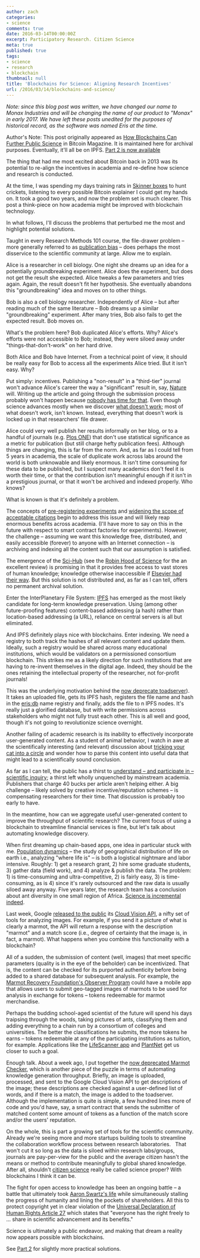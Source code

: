 ```yaml
---
author: zach
categories:
- science
comments: true
date: 2016-03-14T00:00:00Z
excerpt: Participatory Research. Citizen Science
meta: true
published: true
tags:
- science
- research
- blockchain
thumbnail: null
title: 'Blockchains For Science: Aligning Research Incentives'
url: /2016/03/14/blockchains-and-science/
---
```


<div class="note">
	<em>Note: since this blog post was written, we have changed our name to Monax Industries and will be changing the name of our product to "Monax" in early 2017. We have left these posts unedited for the purposes of historical record, as the software was named Eris at the time.</em>
</div>

Author's Note: This post originally appeared as [How Blockchains Can Further Public Science](https://bitcoinmagazine.com/articles/how-blockchains-can-further-public-science-1457972964) in Bitcoin Magazine. It is maintained here for archival purposes. Eventually, it'll all be on IPFS. [Part 2 is now available](/2016/03/15/chains-and-science-how-to/)


The thing that had me most excited about Bitcoin back in 2013 was its potential to re-align the incentives in academia and re-define how science and research is conducted. 

At the time, I was spending my days training rats in [Skinner boxes](https://en.wikipedia.org/wiki/Operant_conditioning_chamber) to hunt crickets, listening to every possible Bitcoin explainer I could get my hands on. It took a good two years, and now the problem set is much clearer. This post a think-piece on how academia might be improved with blockchain technology.

In what follows, I'll discuss the problems that perturbed me the most and highlight potential solutions.

Taught in every Research Methods 101 course, the file-drawer problem – more generally referred to as [publication bias](https://en.wikipedia.org/wiki/Publication_bias) – does perhaps the most disservice to the scientific community at large. Allow me to explain.

Alice is a researcher in cell biology. One night she dreams up an idea for a potentially groundbreaking experiment. Alice does the experiment, but does not get the result she expected. Alice tweaks a few parameters and tries again. Again, the result doesn't fit her hypothesis. She eventually abandons this "groundbreaking" idea and moves on to other things.

Bob is also a cell biology researcher. Independently of Alice – but after reading much of the same literature – Bob dreams up a similar "groundbreaking" experiment. After many tries, Bob also fails to get the expected result. Bob moves on.

What's the problem here? Bob duplicated Alice's efforts. Why? Alice's efforts were not accessible to Bob; instead, they were siloed away under "things-that-don't-work" on her hard drive. 

Both Alice and Bob have Internet. From a technical point of view, it should be really easy for Bob to access all the experiments Alice tried. But it isn't easy. Why?

Put simply: incentives. Publishing a "non-result" in a "third-tier" journal won't advance Alice's career the way a "significant" result in, say, [Nature](https://www.nature.com) will. Writing up the article and going through the submission process probably won't happen because [nobody has time for that](https://www.youtube.com/watch?v=8cT_Ulmcrys). Even though science advances mostly when we discover [what doesn't work](https://en.wikipedia.org/wiki/Falsifiability); most of what doesn't work, isn't known. Instead, everything that doesn't work is locked up in that researchers' file drawer.

Alice could very well publish her results informally on her blog, or to a handful of journals (e.g. [Plos ONE](http://journals.plos.org/plosone/s/journal-information/)) that don't use statistical significance as a metric for publication (but still charge hefty publication fees). Although things are changing, this is far from the norm. And, as far as I could tell from 5 years in academia, the scale of duplicate work across labs around the world is both unknowable and likely enormous. It isn't time consuming for these data to be published, but I suspect many academics don't feel it is worth their time, or that the contribution isn't meaningful enough if it isn't in a prestigious journal, or that it won't be archived and indexed properly. Who knows?

What is known is that it's definitely a problem.

The concepts of [pre-registering experiments](https://cos.io/prereg/?utm_source=Open+Science+Framework+General&utm_campaign=9bbf63c095-OFFICIAL_11th_OSF_Message1_5_2016) and [widening the scope of acceptable citations](https://thewinnower.com/) begin to address this issue and will likely reap enormous benefits across academia. (I'll have more to say on this in the future with respect to smart contract factories for experiments). However, the challenge – assuming we want this knowledge free, distributed, and easily accessible (forever) to anyone with an Internet connection – is archiving and indexing all the content such that our assumption is satisfied.

The emergence of the [Sci-Hub](https://en.wikipedia.org/wiki/Sci-Hub) (see the [Robin Hood of Science](http://bigthink.com/neurobonkers/a-pirate-bay-for-science) for the an excellent review) is promising in that it provides free access to vast stores of human knowledge; knowledge otherwise inaccessible if [Elsevier had their way](http://www.iflscience.com/editors-blog/elsevier-acts-against-research-article-pirate-sites-and-claims-irreparable-harm). But this solution is not distributed and, as far as I can tell, offers no permanent archival solution.

Enter the InterPlanetary File System: [IPFS](https://ipfs.io) has emerged as the most likely candidate for long-term knowledge preservation. Using (among other future-proofing features) content-based addressing (a hash) rather than location-based addressing (a URL), reliance on central servers is all but eliminated.

And IPFS definitely plays nice with blockchains. Enter indexing. We need a registry to both track the hashes of all relevant content and update them. Ideally, such a registry would be shared across many educational institutions, which would be validators on a permissioned consortium blockchain. This strikes me as a likely direction for such institutions that are having to re-invent themselves in the digital age. Indeed, they should be the ones retaining the intellectual property of the researcher, not for-profit journals!

This was the underlying motivation behind the [now deprecate toadserver](https://github.com/zramsay/toadserver)). It takes an uploaded file, gets its IPFS hash, registers the file name and hash in the [eris:db](https://github.com/monax/eris-db) name registry and finally, adds the file to n IPFS nodes. It's really just a glorified database, but with write permissions across stakeholders who might not fully trust each other. This is all well and good, though it's not going to revolutionize science overnight.

Another failing of academic research is its inability to effectively incorporate user-generated content. As a student of animal behavior, I watch in awe at the scientifically interesting (and relevant) discussion about [tricking your cat into a circle](https://www.reddit.com/r/aww/comments/2jpal5/trick_your_cat_with_a_circle/) and wonder how to parse this content into useful data that might lead to a scientifically sound conclusion.

As far as I can tell, the public has a thirst to [understand – and participate in – scientific inquiry](https://www.reddit.com/r/science/wiki/scienceamaseries); a thirst left wholly unquenched by mainstream academia. Publishers that charge 40 bucks per article aren't helping either. A big challenge – likely solved by creative incentive/reputation schemes – is compensating researchers for their time. That discussion is probably too early to have.

In the meantime, how can we aggregate useful user-generated content to improve the throughput of scientific research? The current focus of using a blockchain to streamline financial services is fine, but let's talk about automating knowledge discovery.

When first dreaming up chain-based apps, one idea in particular stuck with me. [Population dynamics](https://en.wikipedia.org/wiki/Population_dynamics) – the study of geographical distribution of life on earth i.e., analyzing "where life is" – is both a logistical nightmare and labor intensive. Roughly: 1) get a research grant, 2) hire some graduate students, 3) gather data (field work), and 4) analyze & publish the data. The problem: 1) is time-consuming and ultra-competitive, 2) is fairly easy, 3) is time-consuming, as is 4) since it's rarely outsourced and the raw data is usually siloed away anyway. Five years later, the research team has a conclusion about ant diversity in one small region of Africa. [Science is incremental indeed](https://en.wikipedia.org/wiki/The_Structure_of_Scientific_Revolutions).

Last week, Google [released to the public](http://techcrunch.com/2016/02/18/google-opens-its-cloud-vision-api-to-all-developers/) its [Cloud Vision API](https://cloud.google.com/vision/), a nifty set of tools for analyzing images. For example, if you send it a picture of what is clearly a marmot, the API will return a response with the description "marmot" and a match score (i.e., degree of certainty that the image is, in fact, a marmot). What happens when you combine this functionality with a blockchain?

All of a sudden, the submission of content (well, images) that meet specific parameters (quality is in the eye of the beholder) can be incentivized. That is, the content can be checked for its purported authenticity before being added to a shared database for subsequent analysis. For example, the [Marmot Recovery Foundation's Observer Program](http://marmots.org/observer-program/) could have a mobile app that allows users to submit geo-tagged images of marmots to be used for analysis in exchange for tokens – tokens redeemable for marmot merchandise.

Perhaps the budding school-aged scientist of the future will spend his days traipsing through the woods, taking pictures of ants, classifying them and adding everything to a chain run by a consortium of colleges and universities. The better the classifications he submits, the more tokens he earns – tokens redeemable at any of the participating institutions as tuition, for example. Applications like the [LifeScanner app](http://lifescanner.net/) and [PlantNet](http://m.plantnet-project.org/) get us closer to such a goal.

Enough talk. About a week ago, I put together the [now deprecated Marmot Checker](https://github.com/zramsay/marmot), which is another piece of the puzzle in terms of automating knowledge generation throughput. Briefly, an image is uploaded, processed, and sent to the Google Cloud Vision API to get descriptions of the image; these descriptions are checked against a user-defined list of words, and if there is a match, the image is added to the toadserver. Although the implementation is quite is simple, a few hundred lines more of code and you'd have, say, a smart contract that sends the submitter of matched content some amount of tokens as a function of the match score and/or the users' reputation.

On the whole, this is part a growing set of tools for the scientific community. Already we're seeing more and more startups building tools to streamline the collaboration workflow process between research laboratories.   That won't cut it so long as the data is siloed within research labs/groups, journals are pay-per-view for the public and the average citizen hasn't the means or method to contribute meaningfully to global shared knowledge. After all, shouldn't [citizen science](https://en.wikipedia.org/wiki/Citizen_science) really be called science proper? With blockchains I think it can be.

The fight for open access to knowledge has been an ongoing battle – a battle that ultimately took [Aaron Swartz's life](http://bigthink.com/neurobonkers/the-robin-hood-of-science-the-missing-chapter) while simultaneously stalling the progress of humanity and lining the pockets of shareholders. All this to protect copyright yet in clear violation of the [Universal Declaration of Human Rights Article 27](http://www.un.org/en/universal-declaration-human-rights/) which states that "everyone has the right freely to ... share in scientific advancement and its benefits."

Science is ultimately a public endeavor, and making that dream a reality now appears possible with blockchains.

See [Part 2](/2016/03/15/chains-and-science-how-to/) for slightly more practical solutions.
